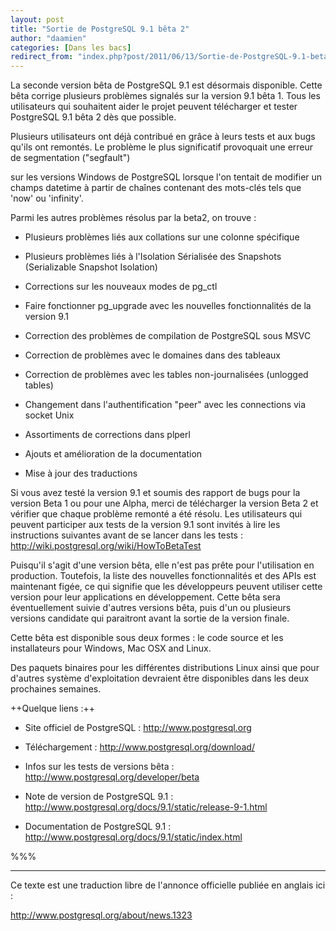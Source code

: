 ```yaml
---
layout: post
title: "Sortie de PostgreSQL 9.1 bêta 2"
author: "daamien"
categories: [Dans les bacs]
redirect_from: "index.php?post/2011/06/13/Sortie-de-PostgreSQL-9.1-beta-2"
---
```





<!--more-->


La seconde version bêta de PostgreSQL 9.1 est désormais disponible. Cette bêta corrige plusieurs problèmes signalés sur la version 9.1 bêta 1. Tous les utilisateurs qui souhaitent aider le projet peuvent télécharger et tester PostgreSQL 9.1 bêta 2 dès que possible.



Plusieurs utilisateurs ont déjà contribué en grâce à leurs tests et aux bugs qu'ils ont remontés. Le problème le plus significatif provoquait une erreur de segmentation ("segfault")

sur les versions Windows de PostgreSQL lorsque l'on tentait de modifier un champs datetime à partir de chaînes contenant des mots-clés tels que  'now' ou 'infinity'.



Parmi les autres problèmes résolus par la beta2, on trouve :



* Plusieurs problèmes liés aux collations sur une colonne spécifique 

* Plusieurs problèmes liés à l'Isolation Sérialisée des Snapshots (Serializable Snapshot Isolation)

* Corrections sur les nouveaux modes de pg_ctl

* Faire fonctionner pg_upgrade avec les nouvelles fonctionnalités de la version 9.1

* Correction des problèmes de compilation de PostgreSQL sous MSVC

* Correction de problèmes avec le domaines dans des tableaux

* Correction de problèmes avec les tables non-journalisées (unlogged tables)

* Changement dans l'authentification "peer" avec les connections via socket Unix

* Assortiments de corrections dans plperl

* Ajouts et amélioration de la documentation

* Mise à jour des traductions



Si vous avez testé la version 9.1 et soumis des rapport de bugs pour la version Beta 1 ou pour une Alpha, merci de télécharger la version Beta 2 et vérifier que chaque problème remonté a été résolu. Les utilisateurs qui peuvent participer aux tests de la version 9.1 sont invités à lire les instructions suivantes avant de se lancer dans les tests  : http://wiki.postgresql.org/wiki/HowToBetaTest



Puisqu'il s'agit d'une version bêta, elle n'est pas prête pour l'utilisation en production. Toutefois, la liste des nouvelles fonctionnalités et des APIs est maintenant figée, ce qui signifie que les développeurs peuvent utiliser cette version pour leur applications en développement. Cette bêta sera éventuellement suivie d'autres versions bêta, puis d'un ou plusieurs versions candidate qui paraitront avant la sortie de la version finale. 



Cette bêta est disponible sous deux formes : le code source et les installateurs pour Windows, Mac OSX and Linux. 

Des paquets binaires pour les différentes distributions Linux ainsi que pour d'autres système d'exploitation devraient être disponibles dans les deux prochaines semaines.





++Quelque liens :++



* Site officiel de PostgreSQL : http://www.postgresql.org

* Téléchargement : http://www.postgresql.org/download/

* Infos sur les tests de versions bêta : http://www.postgresql.org/developer/beta

* Note de version de PostgreSQL 9.1 : http://www.postgresql.org/docs/9.1/static/release-9-1.html

* Documentation de PostgreSQL 9.1 :  http://www.postgresql.org/docs/9.1/static/index.html





%%%



----



Ce texte est une traduction libre de l'annonce officielle publiée en anglais ici :

http://www.postgresql.org/about/news.1323